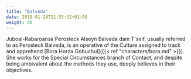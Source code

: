 ```yaml
---
title: "Balveda"
date: 2018-01-28T21:55:52+01:00
weight: 40
---
```


Juboal-Rabaroansa Perosteck Alseyn Balveda dam T'seif, usually referred to as Perosteck Balveda, is an operative of the Culture assigned to track and apprehend [Bora Horza Gobuchul]({{< ref "characters/bora.md" >}}). She works for the Special Circumstances branch of Contact, and despite being ambivalent about the methods they use, deeply believes in their objectives.
